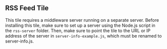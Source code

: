 ## RSS Feed Tile

This tile requires a middleware server running on a separate server. Before
installing this tile, make sure to set up a server using the Node.js script
in the `rss-server` folder. Then, make sure to point the tile to the URL or
IP address of the server in `server-info-example.js`, which must be renamed
to server-info.js.
